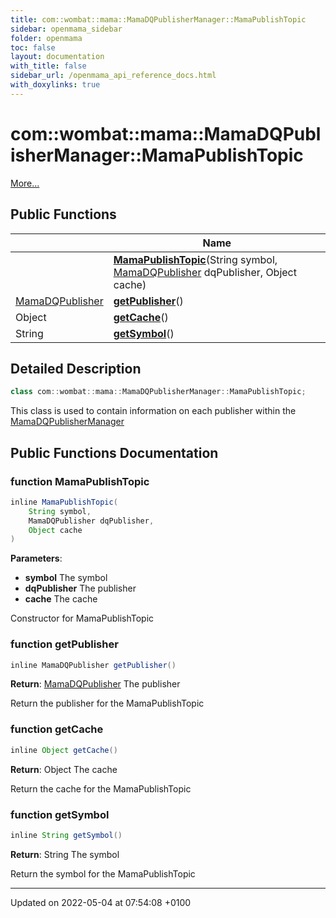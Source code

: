 ```yaml
---
title: com::wombat::mama::MamaDQPublisherManager::MamaPublishTopic
sidebar: openmama_sidebar
folder: openmama
toc: false
layout: documentation
with_title: false
sidebar_url: /openmama_api_reference_docs.html
with_doxylinks: true
---
```


# com::wombat::mama::MamaDQPublisherManager::MamaPublishTopic



 [More...](#detailed-description)

## Public Functions

|                | Name           |
| -------------- | -------------- |
| | **[MamaPublishTopic](classcom_1_1wombat_1_1mama_1_1MamaDQPublisherManager_1_1MamaPublishTopic.html#function-mamapublishtopic)**(String symbol, [MamaDQPublisher](classcom_1_1wombat_1_1mama_1_1MamaDQPublisher.html) dqPublisher, Object cache) |
| [MamaDQPublisher](classcom_1_1wombat_1_1mama_1_1MamaDQPublisher.html) | **[getPublisher](classcom_1_1wombat_1_1mama_1_1MamaDQPublisherManager_1_1MamaPublishTopic.html#function-getpublisher)**() |
| Object | **[getCache](classcom_1_1wombat_1_1mama_1_1MamaDQPublisherManager_1_1MamaPublishTopic.html#function-getcache)**() |
| String | **[getSymbol](classcom_1_1wombat_1_1mama_1_1MamaDQPublisherManager_1_1MamaPublishTopic.html#function-getsymbol)**() |

## Detailed Description

```java
class com::wombat::mama::MamaDQPublisherManager::MamaPublishTopic;
```


This class is used to contain information on each publisher within the [MamaDQPublisherManager](classcom_1_1wombat_1_1mama_1_1MamaDQPublisherManager.html)

## Public Functions Documentation

### function MamaPublishTopic

```java
inline MamaPublishTopic(
    String symbol,
    MamaDQPublisher dqPublisher,
    Object cache
)
```


**Parameters**: 

  * **symbol** The symbol 
  * **dqPublisher** The publisher 
  * **cache** The cache 


Constructor for MamaPublishTopic


### function getPublisher

```java
inline MamaDQPublisher getPublisher()
```


**Return**: [MamaDQPublisher](classcom_1_1wombat_1_1mama_1_1MamaDQPublisher.html) The publisher 

Return the publisher for the MamaPublishTopic


### function getCache

```java
inline Object getCache()
```


**Return**: Object The cache 

Return the cache for the MamaPublishTopic


### function getSymbol

```java
inline String getSymbol()
```


**Return**: String The symbol 

Return the symbol for the MamaPublishTopic


-------------------------------

Updated on 2022-05-04 at 07:54:08 +0100